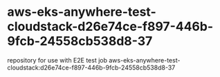 # aws-eks-anywhere-test-cloudstack-d26e74ce-f897-446b-9fcb-24558cb538d8-37
repository for use with E2E test job aws-eks-anywhere-test-cloudstack:d26e74ce-f897-446b-9fcb-24558cb538d8-37
